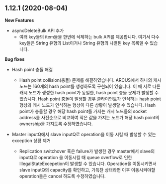  

## 1.12.1 (2020-08-04)

**New Features**

- asyncDeleteBulk API 추가
  - 여러 key들의 item들을 한번에 삭제하는 bulk API를 제공합니다. 여기서 다수 key들은 String 유형의 List이거나 String 유형의 나열된 key 목록일 수 있습니다.

**Bug fixes**

- Hash point 충돌 해결
  - Hash point collision(충돌) 문제를 해결하였습니다. ARCUS에서 하나의 캐시 노드는 160개의 hash point를 생성하도록 구현되어 있습니다. 이 때 서로 다른 캐시 노드가 생성한 hash point가 동일한, hash point 충돌 문제가 발생할 수 있습니다. Hash point 충돌이 발생할 경우 클라이언트가 인식하는 hash point 형상과 캐시 노드가 인식하는 형상이 다른 상황이 발생할 수 있습니다. Hash point가 충돌할 경우 해당 hash point를 가지는 캐시 노드들의 socket address를 사전순으로 비교하여 작은 값을 가지는 노드가 해당 hash point의 ownership을 가지도록 수정하였습니다.

- Master inputQ에서 slave inputQ로 operation을 이동 시킬 때 발생할 수 있는 exception 상황 제거
  - Replication switchover 혹은 failure가 발생한 경우 master에서 slave의 inputQ로 operation 을 이동시킬 때 queue overflow로 인한 IllegalStateExcepetion이 발생할 수 있습니다. Operation을 이동시키면서 slave inputQ의 capacity를 확인하고, 가득찬 상태라면 이후 이동시켜야할 operation들은 cancel 하도록 수정하였습니다.
